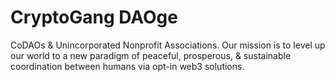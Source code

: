# CryptoGang DAOge

CoDAOs & Unincorporated Nonprofit Associations. Our mission is to level up our world to a new paradigm of peaceful, prosperous, & sustainable coordination between humans via opt-in web3 solutions.
